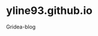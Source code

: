 # yline93.github.io
<div align=cente
<embed     
src=https://www.bilibili.com/video/BV1EV411275M
pluginspage="http://www.microsoft.com/isapi/redir.dll?prd=windows&amp;sbp=mediaplayer&amp;ar=media&amp;sba=plugin&amp;"
type="application/x-mplayer2" border="0" width="100%" showcontrols="1" showaudiocontrols="1" showstatusbar="1" autostart=true loop=true enablecontextmenu="1">

Gridea-blog
